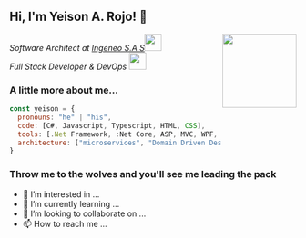 <h2> Hi, I'm Yeison A. Rojo! 👋</h2>
<img align='right' src="https://encrypted-tbn0.gstatic.com/images?q=tbn:ANd9GcTcV45rdFCZ5QQDmTwGhXytFGwN8d4JX9X0HA&usqp=CAU" width="130">
<p><em>Software Architect at <a href="https://ingeneo.com.co/">Ingeneo S.A.S</a><img src="https://media.giphy.com/media/fYSnHlufseco8Fh93Z/giphy.gif" width="30"></br>Full Stack Developer & DevOps <img src="https://media.giphy.com/media/WUlplcMpOCEmTGBtBW/giphy.gif" width="30"> 
</em></p>

### A little more about me...  


```javascript
const yeison = {
  pronouns: "he" | "his",
  code: [C#, Javascript, Typescript, HTML, CSS],
  tools: [.Net Framework, :Net Core, ASP, MVC, WPF, RestAPI, Angular, Node, Jest, DevOps, Docker, Azure],
  architecture: ["microservices", "Domain Driven Design (DDD)", "design patterns"] 
}
```

### Throw me to the wolves and you'll see me leading the pack



- 👀 I’m interested in ...
- 🌱 I’m currently learning ...
- 💞️ I’m looking to collaborate on ...
- 📫 How to reach me ...










<!---
yarojo8327/yarojo8327 is a ✨ special ✨ repository because its `README.md` (this file) appears on your GitHub profile.
You can click the Preview link to take a look at your changes.
--->
